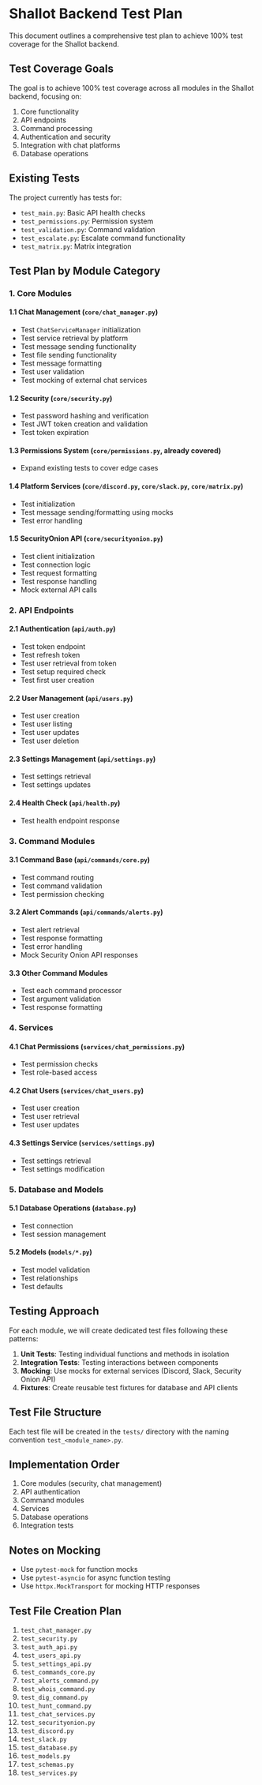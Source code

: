 # Shallot Backend Test Plan

This document outlines a comprehensive test plan to achieve 100% test coverage for the Shallot backend.

## Test Coverage Goals

The goal is to achieve 100% test coverage across all modules in the Shallot backend, focusing on:

1. Core functionality
2. API endpoints
3. Command processing
4. Authentication and security
5. Integration with chat platforms
6. Database operations

## Existing Tests

The project currently has tests for:
- `test_main.py`: Basic API health checks
- `test_permissions.py`: Permission system
- `test_validation.py`: Command validation
- `test_escalate.py`: Escalate command functionality
- `test_matrix.py`: Matrix integration

## Test Plan by Module Category

### 1. Core Modules

#### 1.1 Chat Management (`core/chat_manager.py`)
- Test `ChatServiceManager` initialization
- Test service retrieval by platform
- Test message sending functionality
- Test file sending functionality
- Test message formatting
- Test user validation
- Test mocking of external chat services

#### 1.2 Security (`core/security.py`)
- Test password hashing and verification
- Test JWT token creation and validation
- Test token expiration

#### 1.3 Permissions System (`core/permissions.py`, already covered)
- Expand existing tests to cover edge cases

#### 1.4 Platform Services (`core/discord.py`, `core/slack.py`, `core/matrix.py`)
- Test initialization
- Test message sending/formatting using mocks
- Test error handling

#### 1.5 SecurityOnion API (`core/securityonion.py`)
- Test client initialization
- Test connection logic
- Test request formatting
- Test response handling
- Mock external API calls

### 2. API Endpoints

#### 2.1 Authentication (`api/auth.py`)
- Test token endpoint
- Test refresh token
- Test user retrieval from token
- Test setup required check
- Test first user creation

#### 2.2 User Management (`api/users.py`)
- Test user creation
- Test user listing
- Test user updates
- Test user deletion

#### 2.3 Settings Management (`api/settings.py`)
- Test settings retrieval
- Test settings updates

#### 2.4 Health Check (`api/health.py`)
- Test health endpoint response

### 3. Command Modules

#### 3.1 Command Base (`api/commands/core.py`)
- Test command routing
- Test command validation
- Test permission checking

#### 3.2 Alert Commands (`api/commands/alerts.py`)
- Test alert retrieval
- Test response formatting
- Test error handling
- Mock Security Onion API responses

#### 3.3 Other Command Modules
- Test each command processor
- Test argument validation
- Test response formatting

### 4. Services

#### 4.1 Chat Permissions (`services/chat_permissions.py`)
- Test permission checks
- Test role-based access

#### 4.2 Chat Users (`services/chat_users.py`)
- Test user creation
- Test user retrieval
- Test user updates

#### 4.3 Settings Service (`services/settings.py`)
- Test settings retrieval
- Test settings modification

### 5. Database and Models

#### 5.1 Database Operations (`database.py`)
- Test connection
- Test session management

#### 5.2 Models (`models/*.py`)
- Test model validation
- Test relationships
- Test defaults

## Testing Approach

For each module, we will create dedicated test files following these patterns:

1. **Unit Tests**: Testing individual functions and methods in isolation
2. **Integration Tests**: Testing interactions between components
3. **Mocking**: Use mocks for external services (Discord, Slack, Security Onion API)
4. **Fixtures**: Create reusable test fixtures for database and API clients

## Test File Structure

Each test file will be created in the `tests/` directory with the naming convention `test_<module_name>.py`.

## Implementation Order

1. Core modules (security, chat management)
2. API authentication
3. Command modules
4. Services
5. Database operations
6. Integration tests

## Notes on Mocking

- Use `pytest-mock` for function mocks
- Use `pytest-asyncio` for async function testing
- Use `httpx.MockTransport` for mocking HTTP responses

## Test File Creation Plan

1. `test_chat_manager.py`
2. `test_security.py`
3. `test_auth_api.py`
4. `test_users_api.py`
5. `test_settings_api.py`
6. `test_commands_core.py`
7. `test_alerts_command.py`
8. `test_whois_command.py`
9. `test_dig_command.py`
10. `test_hunt_command.py`
11. `test_chat_services.py`
12. `test_securityonion.py`
13. `test_discord.py`
14. `test_slack.py`
15. `test_database.py`
16. `test_models.py`
17. `test_schemas.py`
18. `test_services.py`